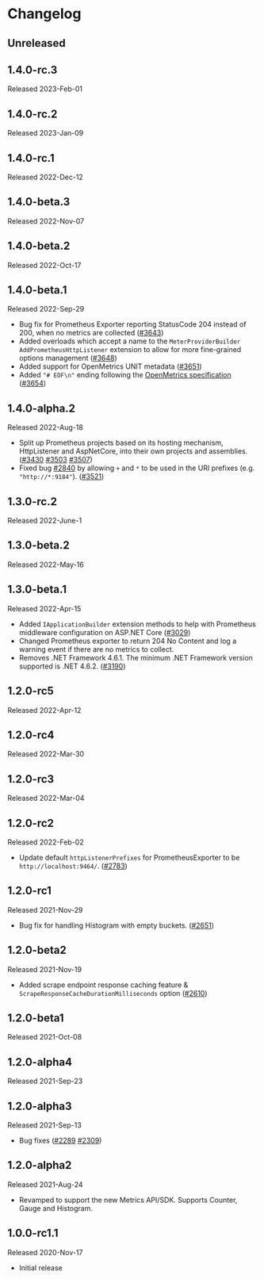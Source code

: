 # Changelog

## Unreleased

## 1.4.0-rc.3

Released 2023-Feb-01

## 1.4.0-rc.2

Released 2023-Jan-09

## 1.4.0-rc.1

Released 2022-Dec-12

## 1.4.0-beta.3

Released 2022-Nov-07

## 1.4.0-beta.2

Released 2022-Oct-17

## 1.4.0-beta.1

Released 2022-Sep-29

* Bug fix for Prometheus Exporter reporting StatusCode 204
  instead of 200, when no metrics are collected
  ([#3643](https://github.com/open-telemetry/opentelemetry-dotnet/pull/3643))
* Added overloads which accept a name to the `MeterProviderBuilder`
  `AddPrometheusHttpListener` extension to allow for more fine-grained options
  management
  ([#3648](https://github.com/open-telemetry/opentelemetry-dotnet/pull/3648))
* Added support for OpenMetrics UNIT metadata
  ([#3651](https://github.com/open-telemetry/opentelemetry-dotnet/pull/3651))
* Added `"# EOF\n"` ending following the [OpenMetrics
  specification](https://github.com/OpenObservability/OpenMetrics/blob/main/specification/OpenMetrics.md)
  ([#3654](https://github.com/open-telemetry/opentelemetry-dotnet/pull/3654))

## 1.4.0-alpha.2

Released 2022-Aug-18

* Split up Prometheus projects based on its hosting mechanism,
  HttpListener and AspNetCore, into their own projects
  and assemblies.
  ([#3430](https://github.com/open-telemetry/opentelemetry-dotnet/pull/3430)
  [#3503](https://github.com/open-telemetry/opentelemetry-dotnet/pull/3503)
  [#3507](https://github.com/open-telemetry/opentelemetry-dotnet/pull/3507))
* Fixed bug
  [#2840](https://github.com/open-telemetry/opentelemetry-dotnet/issues/2840) by
  allowing `+` and `*` to be used in the URI prefixes (e.g. `"http://*:9184"`).
  ([#3521](https://github.com/open-telemetry/opentelemetry-dotnet/pull/3521))

## 1.3.0-rc.2

Released 2022-June-1

## 1.3.0-beta.2

Released 2022-May-16

## 1.3.0-beta.1

Released 2022-Apr-15

* Added `IApplicationBuilder` extension methods to help with Prometheus
  middleware configuration on ASP.NET Core
  ([#3029](https://github.com/open-telemetry/opentelemetry-dotnet/pull/3029))
* Changed Prometheus exporter to return 204 No Content and log a warning event
  if there are no metrics to collect.
* Removes .NET Framework 4.6.1. The minimum .NET Framework
  version supported is .NET 4.6.2. ([#3190](https://github.com/open-telemetry/opentelemetry-dotnet/issues/3190))

## 1.2.0-rc5

Released 2022-Apr-12

## 1.2.0-rc4

Released 2022-Mar-30

## 1.2.0-rc3

Released 2022-Mar-04

## 1.2.0-rc2

Released 2022-Feb-02

* Update default `httpListenerPrefixes` for PrometheusExporter to be `http://localhost:9464/`.
([#2783](https://github.com/open-telemetry/opentelemetry-dotnet/pull/2783))

## 1.2.0-rc1

Released 2021-Nov-29

* Bug fix for handling Histogram with empty buckets.
  ([#2651](https://github.com/open-telemetry/opentelemetry-dotnet/issues/2651))

## 1.2.0-beta2

Released 2021-Nov-19

* Added scrape endpoint response caching feature &
  `ScrapeResponseCacheDurationMilliseconds` option
  ([#2610](https://github.com/open-telemetry/opentelemetry-dotnet/pull/2610))

## 1.2.0-beta1

Released 2021-Oct-08

## 1.2.0-alpha4

Released 2021-Sep-23

## 1.2.0-alpha3

Released 2021-Sep-13

* Bug fixes
  ([#2289](https://github.com/open-telemetry/opentelemetry-dotnet/issues/2289)
  [#2309](https://github.com/open-telemetry/opentelemetry-dotnet/issues/2309))

## 1.2.0-alpha2

Released 2021-Aug-24

* Revamped to support the new Metrics API/SDK.
  Supports Counter, Gauge and Histogram.

## 1.0.0-rc1.1

Released 2020-Nov-17

* Initial release
